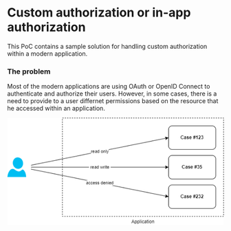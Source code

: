 # Custom authorization or in-app authorization

This PoC contains a sample solution for handling custom authorization within a modern application.

### The problem

Most of the modern applications are using OAuth or OpenID Connect to authenticate and authorize their users. However, in some cases, there is a need to provide to a user differnet permissions based on the resource that he accessed within an application.

![problem](docs/problem.png)
